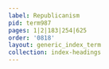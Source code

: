 ```yaml
---
label: Republicanism
pid: term987
pages: 1|2|183|254|625
order: '0818'
layout: generic_index_term
collection: index-headings
---
```

